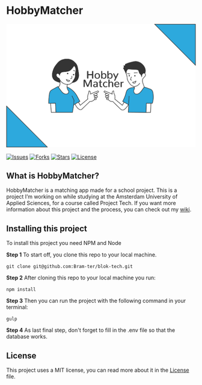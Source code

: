 # HobbyMatcher

![Banner](./public/assets/banner.jpg)

<section>
  <a href="https://github.com/Bram-ter/blok-tech/issues" target="_blank"><img alt="Issues" src="https://img.shields.io/github/issues/Bram-ter/blok-tech"></a>
  <a href="https://github.com/Bram-ter/blok-tech/network" target="_blank"><img alt="Forks" src="https://img.shields.io/github/forks/Bram-ter/blok-tech"></a>
  <a href="https://github.com/Bram-ter/blok-tech/stargazers" target="_blank"><img alt="Stars" src="https://img.shields.io/github/stars/Bram-ter/blok-tech"></a>
  <a href="https://github.com/Bram-ter/blok-tech/blob/master/LICENSE" target="_blank"><img alt="License" src="https://img.shields.io/github/license/Bram-ter/blok-tech"></a>
</section>

## What is HobbyMatcher?
HobbyMatcher is a matching app made for a school project. This is a project I’m working on while studying at the Amsterdam University of Applied Sciences, for a course called Project Tech. If you want more information about this project and the process, you can check out my [wiki](https://github.com/Bram-ter/blok-tech/wiki).

## Installing this project
To install this project you need NPM and Node

**Step 1** To start off, you clone this repo to your local machine.
```
git clone git@github.com:Bram-ter/blok-tech.git
```

**Step 2** After cloning this repo to your local machine you run:
```
npm install
```

**Step 3** Then you can run the project with the following command in your terminal:
```
gulp
```

**Step 4** As last final step, don't forget to fill in the .env file so that the database works.


## License
This project uses a MIT license, you can read more about it in the [License](./LICENSE) file.


